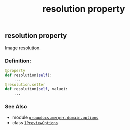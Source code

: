 ﻿---
title: resolution property
second_title: GroupDocs.Merger for Python via .NET API References
description: 
type: docs
url: /python-net/groupdocs.merger.domain.options/ipreviewoptions/resolution/
is_root: false
weight: 80
---

## resolution property


Image resolution.
### Definition:
```python
@property
def resolution(self):
    ...
@resolution.setter
def resolution(self, value):
    ...
```

### See Also
* module [`groupdocs.merger.domain.options`](../../)
* class [`IPreviewOptions`](/merger/python-net/groupdocs.merger.domain.options/ipreviewoptions)
